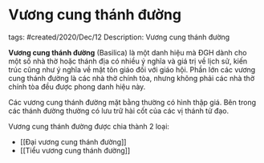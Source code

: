 # Vương cung thánh đường

tags: #created/2020/Dec/12
Description: Vương cung thánh đường

**Vương cung thánh đường** (Basilica) là một danh hiệu mà ĐGH dành cho một số nhà thờ hoặc thánh địa có nhiều ý nghĩa và giá trị về lịch sử, kiến trúc cũng như ý nghĩa về mặt tôn giáo đối với giáo hội. Phần lớn các vương cung thánh đường là các nhà thờ chính tòa, nhưng không phải các nhà thờ chính tòa đều được phong danh hiệu này.

Các vương cung thánh đường mặt bằng thường có hình thập giá. Bên trong các thánh đường thường có lưu trữ hài cốt của các vị thánh tử đạo.

Vương cung thánh đường được chia thành 2 loại:

- [[Đại vương cung thánh đường]]
- [[Tiểu vương cung thánh đường]]